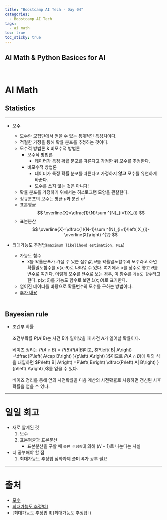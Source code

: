 ```yaml
---
title: "Boostcamp AI Tech - Day 04"
categories:
  - Boostcamp AI Tech
tags:
  - ai math
toc: true
toc_sticky: true
---
```


## AI Math & Python Basices for AI

<br>

# AI Math

## Statistics
<hr>

- 모수
    - 모수란 모집단에서 얻을 수 있는 통계적인 특성치이다.
    - 적절한 가정을 통해 확률 분포를 추정하는 것이다.
    - 모수적 방법론 & 비모수적 방법론
        - 모수적 방법론
            - 데이터가 특정 확률 분포를 따른다고 가정한 뒤 모수를 추정한다.
        - 비모수적 방법론
            - 데이터가 특정 확률 분포를 따른다고 가정하지 **않고** 모수를 유연하게 바꾼다.
            - 모수를 쓰지 않는 것은 아니다!
    - 확률 분포를 가정하기 위해서는 히스토그램 모양을 관찰한다.
    - 정규분포의 모수는 평균 $\mu$과 분산 $\sigma$<sup>2</sup>
    - 표본평균
        $$ \overline{X}=\dfrac{1}{N}\sum ^{N}_{i=1}X_{i} $$
    - 표본분산
        $$ \overline{X}=\dfrac{1}{N-1}\sum ^{N}_{i=1}\left( X_{i}-\overline{X}\right) ^{2} $$

- 최대가능도 추정법(```maximum likelihood estimation, MLE```)
    - 가능도 함수
        - x를 확률분포가 가질 수 있는 실수값, $\theta$를 확률밀도함수의 모수라고 하면 확률밀도함수를 $p( x;\theta)$로 나타낼 수 있다. 여기에서 x를 상수로 놓고 $\theta$를 변수로 여긴다. 이렇게 모수를 변수로 보는 경우, 이 함수를 ```가능도 함수```라고 한다. $p\left( x;\theta \right)$를 가능도 함수로 보면 $L\left( x;\theta \right)$로 표기한다.
    - 얻어진 데이터를 바탕으로 확률변수의 모수를 구하는 방법이다.
    - [추가 내용](2022-09-22-Boostcamp-AI-Tech-Day05.md/#statistics)
<br><Br>

## Bayesian rule
- 조건부 확률<br><br>
조건부확률 $P\left( A| B\right)$는 사건 $B$가 일어났을 때 사건 $A$가 일어날 확률이다.<br><br>
베이즈 정리는 $P\left( A\cap B\right) =P\left( B\right) P\left( A| B\right)$이고, $P\left( B| A\right) =\dfrac{P\left( A\cap B\right) }{p\left( A\right) }$이므로 $P\left( A\cap B\right)$에 위의 식을 대입하면 $P\left( B| A\right) =P\left( B\right) \dfrac{P\left( A| B\right) }{p\left( A\right) }$를 얻을 수 있다.<br><br>
베이즈 정리를 통해 앞의 사전확률을 다음 계산의 사전확률로 사용하면 갱신된 사후확률을 얻을 수 있다.

<hr>

# 일일 회고
- 새로 알게된 것
    1. 모수
    2. 표본평균과 표본분산
        - 표본분산을 구할 때 ```불편 추정량```에 의해 $(N - 1)$로 나눈다는 사실
- 더 공부해야 할 점
    1. 최대가능도 추정법 심화과제 풀며 추가 공부 필요
<hr>

# 출처
- [모수](https://ahnjg.tistory.com/55)
- [최대가능도 추정법 I](https://losskatsu.github.io/statistics/mle/#)
- [최대가능도 추정법 II](최대가능도 추정법 I)